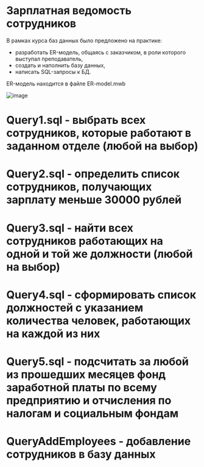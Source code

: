 # Зарплатная ведомость сотрудников
В рамках курса баз данных было предложено на практике: 
- разработать ER-модель, общаясь с заказчиком, в роли которого выступал преподаватель, 
- создать и наполнить базу данных,
- написать SQL-запросы к БД.

ER-модель находится в файле ER-model.mwb

![image](https://user-images.githubusercontent.com/78436831/136561857-e0ac5ee1-42de-46cf-be77-4c5ea3ec9aa7.png)

# Query1.sql - выбрать всех сотрудников, которые работают в заданном отделе (любой на выбор)

# Query2.sql - определить список сотрудников, получающих зарплату меньше 30000 рублей

# Query3.sql - найти всех сотрудников работающих на одной и той же должности (любой на выбор)

# Query4.sql - сформировать список должностей с указанием количества человек, работающих на каждой из них

# Query5.sql - подсчитать за любой из прошедших месяцев фонд заработной платы по всему предприятию и отчисления по налогам и социальным фондам

# QueryAddEmployees - добавление сотрудников в базу данных
